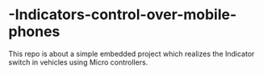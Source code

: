 # -Indicators-control-over-mobile-phones
This repo is about a simple embedded project which realizes the Indicator switch in vehicles using Micro controllers.
